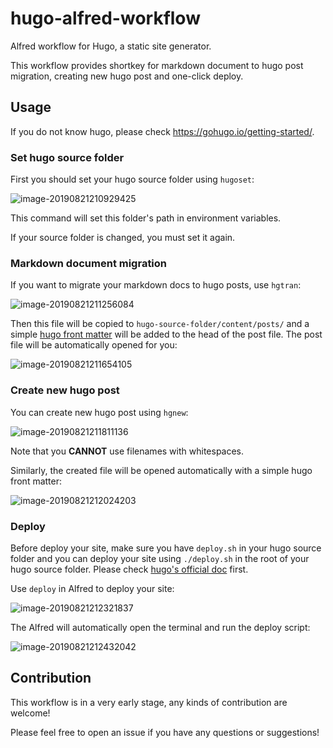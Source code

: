 # hugo-alfred-workflow
Alfred workflow for Hugo, a static site generator. 

This workflow provides shortkey for markdown document to hugo post migration, creating new hugo post and one-click deploy.

## Usage

If you do not know hugo, please check https://gohugo.io/getting-started/.

### Set hugo source folder

First you should set your hugo source folder using `hugoset`:

![image-20190821210929425](http://haobo-markdown.oss-cn-zhangjiakou.aliyuncs.com/markdown/2019-08-21-130929.png)

This command will set this folder's path in environment variables. 

If your source folder is changed, you must set it again.

### Markdown document migration

If you want to migrate your markdown docs to hugo posts, use `hgtran`:

![image-20190821211256084](http://haobo-markdown.oss-cn-zhangjiakou.aliyuncs.com/markdown/2019-08-21-131256.png)

Then this file will be copied to `hugo-source-folder/content/posts/` and a simple [hugo front matter](https://gohugo.io/content-management/front-matter/) will be added to the head of the post file. The post file will be automatically opened for you:

![image-20190821211654105](http://haobo-markdown.oss-cn-zhangjiakou.aliyuncs.com/markdown/2019-08-21-131654.png)

### Create new hugo post

You can create new hugo post using `hgnew`:

![image-20190821211811136](http://haobo-markdown.oss-cn-zhangjiakou.aliyuncs.com/markdown/2019-08-21-131811.png)

Note that you **CANNOT** use filenames with whitespaces.

Similarly, the created file will be opened automatically with a simple hugo front matter:

![image-20190821212024203](http://haobo-markdown.oss-cn-zhangjiakou.aliyuncs.com/markdown/2019-08-21-132024.png)

### Deploy

Before deploy your site, make sure you have `deploy.sh` in your hugo source folder and you can deploy your site using `./deploy.sh` in the root of your hugo source folder. Please check [hugo's official doc](https://gohugo.io/hosting-and-deployment/hosting-on-github/) first.

Use `deploy` in Alfred to deploy your site:

![image-20190821212321837](http://haobo-markdown.oss-cn-zhangjiakou.aliyuncs.com/markdown/2019-08-21-132322.png)

The Alfred will automatically open the terminal and run the deploy script:

![image-20190821212432042](http://haobo-markdown.oss-cn-zhangjiakou.aliyuncs.com/markdown/2019-08-21-132432.png)

## Contribution

This workflow is in a very early stage, any kinds of contribution are welcome! 

Please feel free to open an issue if you have any questions or suggestions!


